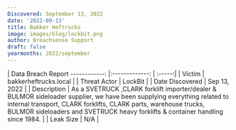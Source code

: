 ```yaml
---
Discovered: September 13, 2022
date: '2022-09-13'
title: Bakker Heftrucks
image: images/blog/lockbit.png
author: Breachsense Support
draft: false
yearmonths: 2022/september
---
```



| Data Breach Report
------------:     |:-------------:    | :-----:|
| Victim      | bakkerheftrucks.local      | 
| Threat Actor      | LockBit      | 
| Date Discovered      |  Sep 13, 2022     | 
| Description      | As a SVETRUCK ,CLARK forklift importer/dealer & BULMOR sideloader supplier, we have been supplying everything related to internal transport, CLARK forklifts, CLARK parts, warehouse trucks, BULMOR sideloaders and SVETRUCK heavy forklifts & container handling since 1984.       | 
| Leak Size      | N/A      | 

